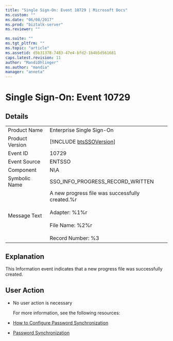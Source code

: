 ```yaml
---
title: "Single Sign-On: Event 10729 | Microsoft Docs"
ms.custom: ""
ms.date: "06/08/2017"
ms.prod: "biztalk-server"
ms.reviewer: ""

ms.suite: ""
ms.tgt_pltfrm: ""
ms.topic: "article"
ms.assetid: d5b31378-7483-47e4-bfd2-1b4b5d561681
caps.latest.revision: 11
author: "MandiOhlinger"
ms.author: "mandia"
manager: "anneta"
---
```

# Single Sign-On: Event 10729
## Details  

|                 |                                                                                                                                     |
|-----------------|-------------------------------------------------------------------------------------------------------------------------------------|
|  Product Name   |                                                      Enterprise Single Sign-On                                                      |
| Product Version |                                     [!INCLUDE [btsSSOVersion](../includes/btsssoversion-md.md)]                                     |
|    Event ID     |                                                                10729                                                                |
|  Event Source   |                                                               ENTSSO                                                                |
|    Component    |                                                                 N\A                                                                 |
|  Symbolic Name  |                                                  SSO_INFO_PROGRESS_RECORD_WRITTEN                                                   |
|  Message Text   | A new progress file was successfully created.%r<br /><br /> Adapter: %1%r<br /><br /> File Name: %2%r<br /><br /> Record Number: %3 |

## Explanation  
 This Information event indicates that a new progress file was successfully created.  

## User Action  

- No user action is necessary  

  For more information, see the following resources:  

- [How to Configure Password Synchronization](../core/how-to-configure-password-synchronization.md)  

- [Password Synchronization](../core/password-synchronization2.md)
